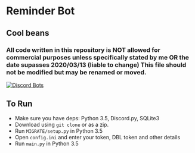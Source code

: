 # Reminder Bot
## Cool beans

### All code written in this repository is NOT allowed for commercial purposes unless specifically stated by me OR the date supasses 2020/03/13 (liable to change) This file should not be modified but may be renamed or moved.

[![Discord Bots](https://discordbots.org/api/widget/349920059549941761.svg)](https://discordbots.org/bot/349920059549941761)

## To Run
* Make sure you have deps: Python 3.5, Discord.py, SQLite3
* Download using `git clone` or as a zip.
* Run `MIGRATE/setup.py` in Python 3.5
* Open `config.ini` and enter your token, DBL token and other details
* Run `main.py` in Python 3.5
